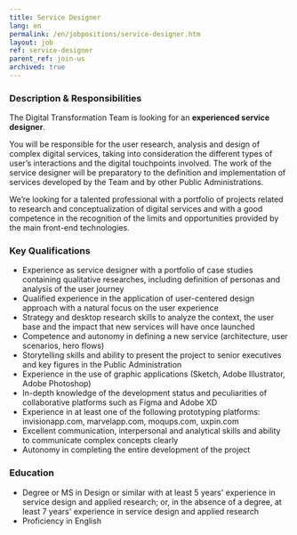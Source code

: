 ```yaml
---
title: Service Designer
lang: en
permalink: /en/jobpositions/service-designer.htm
layout: job
ref: service-designer
parent_ref: join-us
archived: true
---
```


### Description & Responsibilities
The Digital Transformation Team is looking for an **experienced service designer**.

You will be responsible for the user research, analysis and design of complex digital services, taking into consideration the different types of user’s interactions and the digital touchpoints involved. The work of the service designer will be preparatory to the definition and implementation of services developed by the Team and by other Public Administrations.

We’re looking for a talented professional with a portfolio of projects related to research and conceptualization of digital services and with a good competence in the recognition of the limits and opportunities provided by the main front-end technologies.


### Key Qualifications
- Experience as service designer with a portfolio of case studies containing qualitative researches, including definition of personas and analysis of the user journey
- Qualified experience in the application of user-centered design approach with a natural focus on the user experience
- Strategy and desktop research skills to analyze the context, the user base and the impact that new services will have once launched 
- Competence and autonomy in defining a new service (architecture, user scenarios, hero flows)
- Storytelling skills and ability to present the project to senior executives and key figures in the Public Administration
- Experience in the use of graphic applications (Sketch, Adobe Illustrator, Adobe Photoshop)
- In-depth knowledge of the development status and peculiarities of collaborative platforms such as Figma and Adobe XD
- Experience in at least one of the following prototyping platforms: invisionapp.com, marvelapp.com, moqups.com, uxpin.com
- Excellent communication, interpersonal and analytical skills and ability to communicate complex concepts clearly 
- Autonomy in completing the entire development of the project


### Education
- Degree or MS in Design or similar with at least 5 years' experience in service design and applied research; or, in the absence of a degree, at least 7 years' experience in service design and applied research
- Proficiency in English





